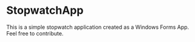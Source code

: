 # StopwatchApp

This is a simple stopwatch application created as a Windows Forms App. Feel free to contribute. 
